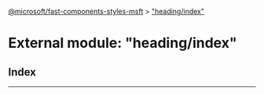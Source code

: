 [@microsoft/fast-components-styles-msft](../README.md) > ["heading/index"](../modules/_heading_index_.md)

# External module: "heading/index"

## Index

---


